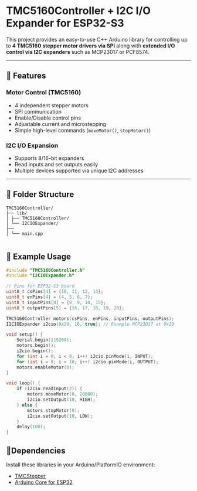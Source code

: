 # TMC5160Controller + I2C I/O Expander for ESP32-S3

This project provides an easy-to-use C++ Arduino library for controlling up to **4 TMC5160 stepper motor drivers via SPI** along with **extended I/O control via I2C expanders** such as MCP23017 or PCF8574.

---

## 🧩 Features

### Motor Control (TMC5160)
- 4 independent stepper motors
- SPI communication
- Enable/Disable control pins
- Adjustable current and microstepping
- Simple high-level commands (`moveMotor()`, `stopMotor()`)

### I2C I/O Expansion
- Supports 8/16-bit expanders
- Read inputs and set outputs easily
- Multiple devices supported via unique I2C addresses

---

## 📁 Folder Structure
```
TMC5160Controller/
├── lib/
│ ├── TMC5160Controller/
│ └── I2CIOExpander/
├──
│ └── main.cpp


```
## 🧠 Example Usage

```cpp
#include "TMC5160Controller.h"
#include "I2CIOExpander.h"

// Pins for ESP32-S3 board
uint8_t csPins[4] = {10, 11, 12, 13};
uint8_t enPins[4] = {4, 5, 6, 7};
uint8_t inputPins[4] = {8, 9, 14, 15};
uint8_t outputPins[5] = {16, 17, 18, 19, 20};

TMC5160Controller motors(csPins, enPins, inputPins, outputPins);
I2CIOExpander i2cio(0x20, 16, true); // Example MCP23017 at 0x20

void setup() {
    Serial.begin(115200);
    motors.begin();
    i2cio.begin();
    for (int i = 0; i < 8; i++) i2cio.pinMode(i, INPUT);
    for (int i = 8; i < 16; i++) i2cio.pinMode(i, OUTPUT);
    motors.enableMotor(0);
}

void loop() {
    if (i2cio.readInput(2)) {
        motors.moveMotor(0, 20000);
        i2cio.setOutput(10, HIGH);
    } else {
        motors.stopMotor(0);
        i2cio.setOutput(10, LOW);
    }
    delay(100);
}
```
## 🧰Dependencies

Install these libraries in your Arduino/PlatformIO environment:
- [TMCStepper](https://github.com/teemuatlut/TMCStepper)
- [Arduino Core for ESP32](https://github.com/espressif/arduino-esp32)




